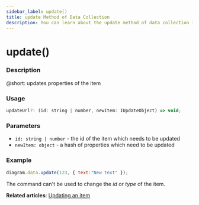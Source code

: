 ```yaml
---
sidebar_label: update()
title: update Method of Data Collection
description: You can learn about the update method of data collection in the documentation of the DHTMLX JavaScript Diagram library. Browse developer guides and API reference, try out code examples and live demos, and download a free 30-day evaluation version of DHTMLX Diagram.
---
```


# update()

### Description

@short: updates properties of the item

### Usage

~~~js
updateUrl?: (id: string | number, newItem: IUpdateObject) => void;
~~~

### Parameters


- `id: string | number` - the id of the item which needs to be updated
- `newItem: object` - a hash of properties which need to be updated

### Example

~~~js
diagram.data.update(123, { text:"New text" });
~~~

The command can't be used to change the *id* or *type* of the item.

**Related articles**:  [Updating an item](../../../guides/manipulating_items/#updating-an-item)
